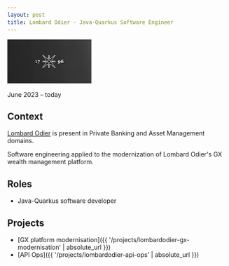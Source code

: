 ```yaml
---
layout: post
title: Lombard Odier - Java-Quarkus Software Engineer
---
```


![](/public/images/lombardodier.jpeg)

June 2023 – today

## Context

[Lombard Odier](https://www.lombardodier.com/home/technology-for-banking.html) is present in Private Banking and Asset Management domains.

Software engineering applied to the modernization of Lombard Odier's GX wealth management platform.

## Roles

* Java-Quarkus software developer

## Projects

* [GX platform modernisation]({{ '/projects/lombardodier-gx-modernisation' | absolute_url }})
* [API Ops]({{ '/projects/lombardodier-api-ops' | absolute_url }})
